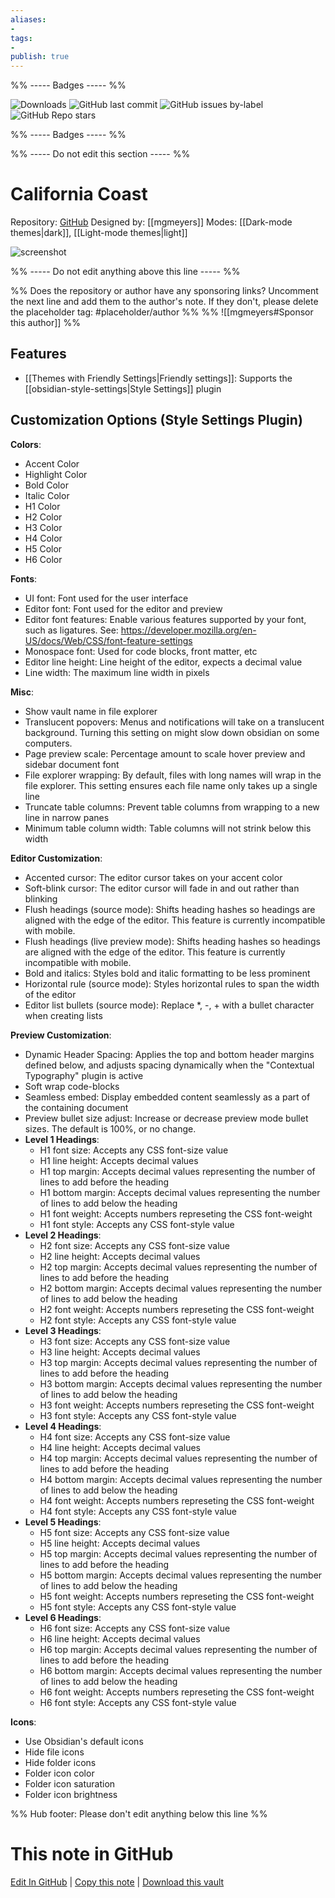 ```yaml
---
aliases:
- 
tags: 
- 
publish: true
---
```


%% ----- Badges ----- %%

![Downloads](https://img.shields.io/badge/downloads-19279-573E7A?style=for-the-badge&logo=)
![GitHub last commit](https://img.shields.io/github/last-commit/mgmeyers/obsidian-california-coast-theme?color=573E7A&label=last%20update&logo=github&style=for-the-badge)
![GitHub issues by-label](https://img.shields.io/github/issues/mgmeyers/obsidian-california-coast-theme/help%20wanted?color=573E7A&logo=github&style=for-the-badge) 
![GitHub Repo stars](https://img.shields.io/github/stars/mgmeyers/obsidian-california-coast-theme?color=573E7A&logo=github&style=for-the-badge)

%% ----- Badges ----- %%

%% ----- Do not edit this section ----- %%

# California Coast

Repository: [GitHub](https://github.com/mgmeyers/obsidian-california-coast-theme)
Designed by: [[mgmeyers]]
Modes: [[Dark-mode themes|dark]], [[Light-mode themes|light]]



![screenshot](https://github.com/mgmeyers/obsidian-california-coast-theme/raw/main/screenshots/04.png)

%% ----- Do not edit anything above this line ----- %% 

%% Does the repository or author have any sponsoring links? Uncomment the next line and add them to the author's note. If they don't, please delete the placeholder tag: #placeholder/author %%
%% ![[mgmeyers#Sponsor this author]] %%


## Features

- [[Themes with Friendly Settings|Friendly settings]]: Supports the [[obsidian-style-settings|Style Settings]] plugin

## Customization Options (Style Settings Plugin) 

**Colors**: 
- Accent Color
- Highlight Color
- Bold Color
- Italic Color
- H1 Color
- H2 Color
- H3 Color
- H4 Color
- H5 Color
- H6 Color

**Fonts**: 
- UI font: Font used for the user interface
- Editor font: Font used for the editor and preview
- Editor font features: Enable various features supported by your font, such as ligatures. See: https://developer.mozilla.org/en-US/docs/Web/CSS/font-feature-settings
- Monospace font: Used for code blocks, front matter, etc
- Editor line height: Line height of the editor, expects a decimal value
- Line width: The maximum line width in pixels

**Misc**: 
- Show vault name in file explorer
- Translucent popovers: Menus and notifications will take on a translucent background. Turning this setting on might slow down obsidian on some computers.
- Page preview scale: Percentage amount to scale hover preview and sidebar document font
- File explorer wrapping: By default, files with long names will wrap in the file explorer. This setting ensures each file name only takes up a single line
- Truncate table columns: Prevent table columns from wrapping to a new line in narrow panes
- Minimum table column width: Table columns will not strink below this width

**Editor Customization**: 
- Accented cursor: The editor cursor takes on your accent color
- Soft-blink cursor: The editor cursor will fade in and out rather than blinking
- Flush headings (source mode): Shifts heading hashes so headings are aligned with the edge of the editor. This feature is currently incompatible with mobile.
- Flush headings (live preview mode): Shifts heading hashes so headings are aligned with the edge of the editor. This feature is currently incompatible with mobile.
- Bold and italics: Styles bold and italic formatting to be less prominent
- Horizontal rule (source mode): Styles horizontal rules to span the width of the editor
- Editor list bullets (source mode): Replace *, -, + with a bullet character when creating lists

**Preview Customization**: 
- Dynamic Header Spacing: Applies the top and bottom header margins defined below, and adjusts spacing dynamically when the "Contextual Typography" plugin is active
- Soft wrap code-blocks
- Seamless embed: Display embedded content seamlessly as a part of the containing document
- Preview bullet size adjust: Increase or decrease preview mode bullet sizes. The default is 100%, or no change.
- **Level 1 Headings**: 
    - H1 font size: Accepts any CSS font-size value
    - H1 line height: Accepts decimal values
    - H1 top margin: Accepts decimal values representing the number of lines to add before the heading
    - H1 bottom margin: Accepts decimal values representing the number of lines to add below the heading
    - H1 font weight: Accepts numbers represeting the CSS font-weight
    - H1 font style: Accepts any CSS font-style value
- **Level 2 Headings**: 
    - H2 font size: Accepts any CSS font-size value
    - H2 line height: Accepts decimal values
    - H2 top margin: Accepts decimal values representing the number of lines to add before the heading
    - H2 bottom margin: Accepts decimal values representing the number of lines to add below the heading
    - H2 font weight: Accepts numbers represeting the CSS font-weight
    - H2 font style: Accepts any CSS font-style value
- **Level 3 Headings**: 
    - H3 font size: Accepts any CSS font-size value
    - H3 line height: Accepts decimal values
    - H3 top margin: Accepts decimal values representing the number of lines to add before the heading
    - H3 bottom margin: Accepts decimal values representing the number of lines to add below the heading
    - H3 font weight: Accepts numbers represeting the CSS font-weight
    - H3 font style: Accepts any CSS font-style value
- **Level 4 Headings**: 
    - H4 font size: Accepts any CSS font-size value
    - H4 line height: Accepts decimal values
    - H4 top margin: Accepts decimal values representing the number of lines to add before the heading
    - H4 bottom margin: Accepts decimal values representing the number of lines to add below the heading
    - H4 font weight: Accepts numbers represeting the CSS font-weight
    - H4 font style: Accepts any CSS font-style value
- **Level 5 Headings**: 
    - H5 font size: Accepts any CSS font-size value
    - H5 line height: Accepts decimal values
    - H5 top margin: Accepts decimal values representing the number of lines to add before the heading
    - H5 bottom margin: Accepts decimal values representing the number of lines to add below the heading
    - H5 font weight: Accepts numbers represeting the CSS font-weight
    - H5 font style: Accepts any CSS font-style value
- **Level 6 Headings**: 
    - H6 font size: Accepts any CSS font-size value
    - H6 line height: Accepts decimal values
    - H6 top margin: Accepts decimal values representing the number of lines to add before the heading
    - H6 bottom margin: Accepts decimal values representing the number of lines to add below the heading
    - H6 font weight: Accepts numbers represeting the CSS font-weight
    - H6 font style: Accepts any CSS font-style value

**Icons**: 
- Use Obsidian's default icons
- Hide file icons
- Hide folder icons
- Folder icon color
- Folder icon saturation
- Folder icon brightness


%% Hub footer: Please don't edit anything below this line %%

# This note in GitHub

<span class="git-footer">[Edit In GitHub](https://github.dev/obsidian-community/obsidian-hub/blob/main/02%20-%20Community%20Expansions/02.05%20All%20Community%20Expansions/Themes/California%20Coast.md "git-hub-edit-note") | [Copy this note](https://raw.githubusercontent.com/obsidian-community/obsidian-hub/main/02%20-%20Community%20Expansions/02.05%20All%20Community%20Expansions/Themes/California%20Coast.md "git-hub-copy-note") | [Download this vault](https://github.com/obsidian-community/obsidian-hub/archive/refs/heads/main.zip "git-hub-download-vault") </span>
